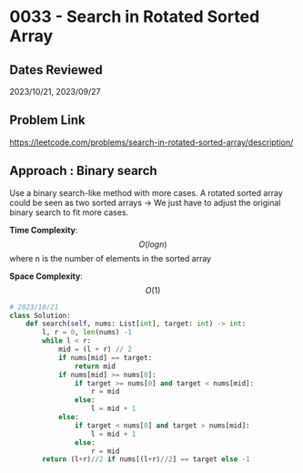 # 0033 - Search in Rotated Sorted Array

## Dates Reviewed
2023/10/21, 2023/09/27

## Problem Link

https://leetcode.com/problems/search-in-rotated-sorted-array/description/

## Approach : Binary search

Use a binary search-like method with more cases. A rotated sorted array could be seen as two sorted arrays -> We just have to adjust the original binary search to fit more cases.

**Time Complexity**: $$O(log n)$$
where n is the number of elements in the sorted array

**Space Complexity**: $$O(1)$$

<TabItem value="python" label="Python">

```python
# 2023/10/21
class Solution:
    def search(self, nums: List[int], target: int) -> int:
        l, r = 0, len(nums) -1
        while l < r:
            mid = (l + r) // 2
            if nums[mid] == target:
                return mid
            if nums[mid] >= nums[0]:
                if target >= nums[0] and target < nums[mid]:
                    r = mid
                else:
                    l = mid + 1
            else:
                if target < nums[0] and target > nums[mid]:
                    l = mid + 1
                else:
                    r = mid
        return (l+r)//2 if nums[(l+r)//2] == target else -1
```
</TabItem>
